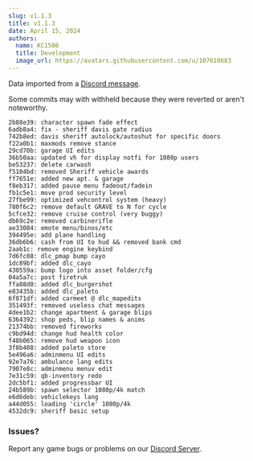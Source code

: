 ```yaml
---
slug: v1.1.3
title: v1.1.3
date: April 15, 2024
authors:
  name: KC1508
  title: Development
  image_url: https://avatars.githubusercontent.com/u/107610683
---
```


<head>
  <title>Backlot - v1.1.3</title>
</head>

Data imported from a [Discord message](https://discord.com/channels/1220214123954966548/1220219265681068053/1229445437824569506).

Some commits may with withheld because they were reverted or aren't noteworthy.
```
2b88e39: character spawn fade effect
6adb8a4: fix - sheriff davis gate radius
742b8ed: davis sheriff autolock/autoshut for specific doors
f22a0b1: maxmods remove stance
29cd70b: garage UI edits
36b50aa: updated vh for display notfi for 1080p users
be53237: delete carwash
f5104bd: removed Sheriff vehicle awards
ff7651e: added new apt. & garage
f8eb317: added pause menu fadeout/fadein
fb1c5e1: move prod security level
27fbe99: optimized vehcontrol system (heavy)
780f6c2: remove default GRAVE to N for cycle
5cfce32: remove cruise control (very buggy)
db69c2e: removed carbinerifle
ae33084: emote menu/binos/etc
394495e: add plane handling
36db6b6: cash from UI to hud && removed bank cmd
2aab1c: remove engine keybind 
7d6fc08: dlc_pmap bump cayo
1dc89bf: added dlc_cayo
430559a: bump logo into asset folder/cfg
04a5a7c: post firetruk
ffa88d0: added dlc_burgershot
e83435b: added dlc_paleto
6f871df: added carmeet @ dlc_mapedits
351493f: removed useless chat messages
4dee1b2: change apartment & garage blips
6364392: shop peds, blip names & anims
21374bb: removed fireworks
c9bd94d: change hud health color
f48b065: remove hud weapon icon
3f8b408: added paleto store
5e496a6: adminmenu UI edits
92e7a76: ambulance lang edits
7907e8c: adminmenu menuv edit
7e31c59: qb-inventory redo
2dc5bf1: added progressbar UI
24b589b: spawn selector 1080p/4k match
e6d6deb: vehiclekeys lang
a44d055: loading 'circle' 1080p/4k
4532dc9: sheriff basic setup
```

<!--truncate-->

### Issues? 
Report any game bugs or problems on our [Discord Server](https://backlot.city/discord).